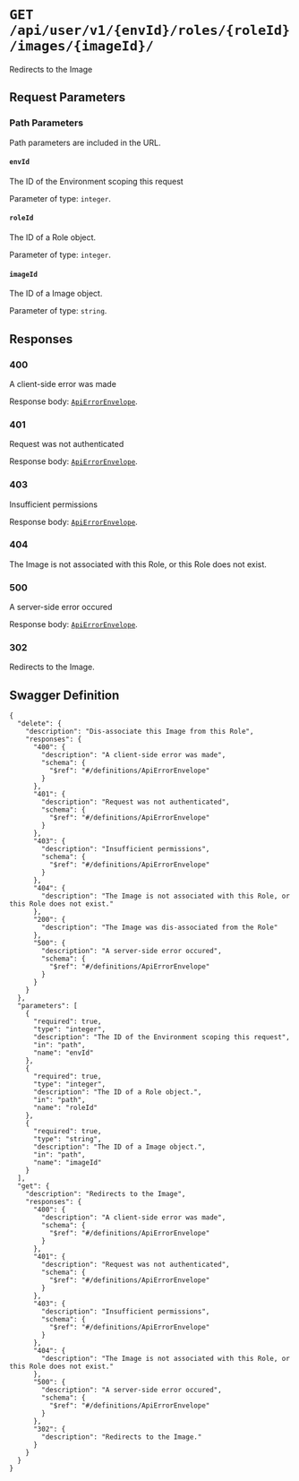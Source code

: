 # `GET /api/user/v1/{envId}/roles/{roleId}/images/{imageId}/` #

Redirects to the Image

## Request Parameters #

### Path Parameters ###

Path parameters are included in the URL.

#### `envId` ####

The ID of the Environment scoping this request

Parameter of type: `integer`.


#### `roleId` ####

The ID of a Role object.

Parameter of type: `integer`.


#### `imageId` ####

The ID of a Image object.

Parameter of type: `string`.










## Responses ##


### 400 ###

A client-side error was made

Response body: [`ApiErrorEnvelope`](./../../../../../../../../../definitions/ApiErrorEnvelope.mkd).


### 401 ###

Request was not authenticated

Response body: [`ApiErrorEnvelope`](./../../../../../../../../../definitions/ApiErrorEnvelope.mkd).


### 403 ###

Insufficient permissions

Response body: [`ApiErrorEnvelope`](./../../../../../../../../../definitions/ApiErrorEnvelope.mkd).


### 404 ###

The Image is not associated with this Role, or this Role does not exist.



### 500 ###

A server-side error occured

Response body: [`ApiErrorEnvelope`](./../../../../../../../../../definitions/ApiErrorEnvelope.mkd).


### 302 ###

Redirects to the Image.





## Swagger Definition ##

    {
      "delete": {
        "description": "Dis-associate this Image from this Role", 
        "responses": {
          "400": {
            "description": "A client-side error was made", 
            "schema": {
              "$ref": "#/definitions/ApiErrorEnvelope"
            }
          }, 
          "401": {
            "description": "Request was not authenticated", 
            "schema": {
              "$ref": "#/definitions/ApiErrorEnvelope"
            }
          }, 
          "403": {
            "description": "Insufficient permissions", 
            "schema": {
              "$ref": "#/definitions/ApiErrorEnvelope"
            }
          }, 
          "404": {
            "description": "The Image is not associated with this Role, or this Role does not exist."
          }, 
          "200": {
            "description": "The Image was dis-associated from the Role"
          }, 
          "500": {
            "description": "A server-side error occured", 
            "schema": {
              "$ref": "#/definitions/ApiErrorEnvelope"
            }
          }
        }
      }, 
      "parameters": [
        {
          "required": true, 
          "type": "integer", 
          "description": "The ID of the Environment scoping this request", 
          "in": "path", 
          "name": "envId"
        }, 
        {
          "required": true, 
          "type": "integer", 
          "description": "The ID of a Role object.", 
          "in": "path", 
          "name": "roleId"
        }, 
        {
          "required": true, 
          "type": "string", 
          "description": "The ID of a Image object.", 
          "in": "path", 
          "name": "imageId"
        }
      ], 
      "get": {
        "description": "Redirects to the Image", 
        "responses": {
          "400": {
            "description": "A client-side error was made", 
            "schema": {
              "$ref": "#/definitions/ApiErrorEnvelope"
            }
          }, 
          "401": {
            "description": "Request was not authenticated", 
            "schema": {
              "$ref": "#/definitions/ApiErrorEnvelope"
            }
          }, 
          "403": {
            "description": "Insufficient permissions", 
            "schema": {
              "$ref": "#/definitions/ApiErrorEnvelope"
            }
          }, 
          "404": {
            "description": "The Image is not associated with this Role, or this Role does not exist."
          }, 
          "500": {
            "description": "A server-side error occured", 
            "schema": {
              "$ref": "#/definitions/ApiErrorEnvelope"
            }
          }, 
          "302": {
            "description": "Redirects to the Image."
          }
        }
      }
    }